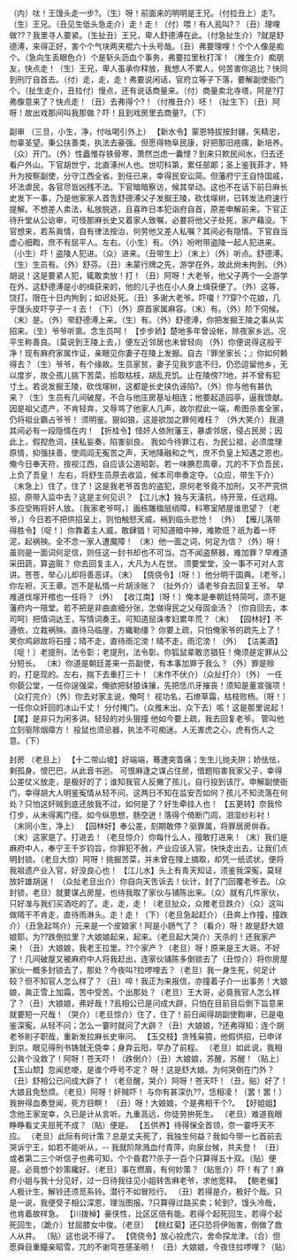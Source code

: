 <!-- { "loadSidebar": true } -->
（内）呔！王馒头走一步?。（生）呀！前面来的明明是王兄。（付拉丑上）走?。（生）王兄。（丑见生低头急走介）走！走！（付）喂！有人厾叫?？（丑）理哩做??？我里寻人要紧。（生扯丑）王兄，卑人舒德溥在此。（付急扯生介）?就是舒德溥，来得正好，害个个气块两夹棍六十头号哉。（丑）弗要理哩！个个人像是痴个。（急向生丢眼色介）个是斩头沥血个事务，弗要拉里秋打浑！（推生介）痴朋友，快点走！（生）王兄，卑人虽承你释放，我想人不累人，何苦害你追比？快同到刑厅自首去。（付）走，走，走！弗要说闲话，官府立等子下落，要解副使衙门个。（扯生走介，丑拉付）慢点，还有说话商量来。（付）商量卖北寺塔，阿是?打弗像意来了？快点走！（丑）去弗得个?！（付推丑介）呸！（扯生下）（丑）阿呀！故出戏那间叫我那做？吓！且到戏房里去商量?。（下）
 
副审
（三旦，小生，净，付吆喝引外上）
【新水令】蒙恩特拔按封疆，矢精忠，勿辜圣望。秉公扶善类，执法去豪强。但愿得物阜民康，好把那旧疮痍，新培养。
（众）开门。（外）性矗惟存铁骨寒，萧然岂虑一囊悭？到来只飮民间水，归去还看户外山。下官胡世宁，北直涿州人也。世叨科第，累任部郞；圣上鉴我菲才，特升为按察副使，分守江西全省。到任已来，幸得民安讼简。但藩府宁王自恃国戚，坏法虐民，各官尽皆凶残不法。下官暗暗察访，候其举动。这也不在话下前日麻长史发下一事，乃是他家家人首吿舒德溥父子发掘王陵，砍伐塜树，已转发法府速行提解。不想差人卖法，私放脱逃，且喜昨日本犯诣府自首，原差申解前来。下官正待升堂从公谂审，可怪那麻长史又着家人致嘱，必要将他父子处死，家产藉没。下官想来，若系眞情，自有律法按治，何劳他又差人私嘱？其间必有隐情。下官自当虚心细鞫，庶不有屈平人。左右。（小生）有。（外）吩咐带盗陵一起人犯进来。（小生）吓！盗陵人犯进。（众）进来。（丑带生上）（末上）（外）听点。舒德溥。（生）生员有。（外）舒芬。（丑）未蒙行牌之先，游学在外，故此尙未拘到。（外）胡说！这是要紧人犯，辄敢卖放！打！（丑）阿呀！大老爷，他父子两个一仝游学在外，这舒德溥是小的缉获来的，他的儿子也在小人身上缉获便了。（外）这等，饶打。限在十日内拘到；如迟处死。（丑）多谢大老爷。吓嗄！??穿?个花娘，几乎馒头皮吓亨子一丬去！（下）（外）原首家属麻容。（末）有。（外）阶下伺候。（末）是。（外）带舒德溥上来。（生）有。（外）舒德溥，你把发掘王陵之事从实招来。（生）爷爷听禀。念生员呵！
【步步娇】楚地多年曾设帐，除夜家乡远。况平生称善良。〔莫说到王陵上去，〕便左近邻居也未曾轻向
（外）你便说得这般干净！现有麻府家属作证，亲眼见你妻子在陵上发掘。自古『罪坐家长；』你如何赖得去？（生）爷爷，有个缘故。生员家贫，妻子见我岁底不归，仍恐逗留他乡，无以度岁，故仝孩儿挑下苦菜，拾取枯枝，胡乱充饥。止在陵傍??地，并不曾有犯寸土。若说发掘王陵，砍伐塜树，这都是长史挟仇诬陷?。（外）你与他有甚仇来？（生）生员有几间破屋，不合与他庄房基址相连；他要起造园亭，逼我馈献。因是祖父遗产，不肯轻弃，又辱骂了他家人几声，故尔揑此一端，希图杀害全家，仍将祖业霸占爷爷！
须明鉴。狠如狼，这是欲加之罪何难枉？
（外大笑介）我道其间必有一段隐情在内！
【折桂令】怪奸人依附藩王，暴虐邻居，侵占民房；因此上，假揑危词，挟私妄奏，陷害驯良。
我如今待罪江右，为民公祖，必须度理原情，抑强扶善，使闾阎无寃苦之声，天地降融和之气，庶不负皇上知遇之恩也。
俺今日奉天符，按视江西，自应该公道昭彰。若一味腆忍周章，兀的不下负吾民，上负了吾皇！
左右，将舒生员原去收监，候本司申奏定夺。（众应，带生下介）（末急上）住了，住了！这是我老爷首吿的盗犯，原何老爷竟不加刑，又不严究供招，原带入监中去？这是主何见识？
【江儿水】独与天潢抗，待开笼，任远翔。多应受贿将奸人放。〔我家老爷呵，〕画栋雕楹层绡障，料寒室陋屋谁思望？〔老爷，〕今日若不把供招呈上，则怕触怒天威，祸到临头悲怆！
（外）
【雁儿落带得胜令】〔哫！〕你靠着主人威，敢肆猖！可知道暗中神，难欺诳？祇为着一坏泥，起祸殃。全不念一家人遭魔障！
（末）他一面之词，何足为信？（外）呀！
虽则是一面词何足信，则任这一封书却也不可当。岂不闻盗祭器，难加罪？早难道采田蔬，算盗赃？
你去回复主人，大凡为人在世。
须要堂堂，没一事不可对人言讲。苍苍，举心儿却将善恶详。（末）
【侥侥令】〔呀！〕他分明干国典。〔老爷，〕你左袒，灭王章。岂不是私情一片胡涂账？
（扯外介）请老爷自去回复王爷。
早难道伐塜开棺也一任将？（外）
【收江南】〔呀！〕俺本是奉朝廷特简呵，须不是藩府内一陪堂。若不把是非曲直细分张，怎做得民之父母固金汤？〔你自回去，本司呵〕把情词达王，写情词奏王。可知道屈诛孝妇累年荒？（末）
【园林好】不遵依，立栽祸殃。直待马临崖，方纔勒缰？
你要上疏，只怕俺家爷的疏先上了！
笑你鸡卵故将石撞；晴不走，直待雨沱滂！晴不走，雨沱滂！（外）
【沽美酒】〔哫！〕老提刑，法令彰；老提刑，法令彰。你狐鼠辈敢恣猖狂！俺须是定罪从公分短长。
（末）你道是朝廷差来一员副使，有本事加罪于我么？（外）罪是赊的，打是现的。左右，揣下去重打三十！（末作不伏介）（众扯打介）（外）
一任你藐公堂，一任你逞强梁，俺欲把豺狼诛攘，先把恁爪牙摧丧！须知是董宣强项！
（众打完介）（外）你去对家主说，俺呵！
视功名，石燎草霜，枯枝败杨。〔呀！〕一任你众奸回的冰山千丈！
分付掩门。（众推末出，众下去）咳！这是那里说起！
【尾】是非只为闲多讲。轻轻的对头狠撞
他如今要上疏，我去回复老爷。
管叫他立刻驱除烟瘴方！
投鼠也须忌器，执法不可痴迷。人无害虎之心，虎有伤人之意。（下）
 
封房
（老旦上）
【十二带山坡】好端端，蓦遭突眚痛；生生儿抛夫阱；娇怯怯，剩孤身。恨巴巴，从此音书迥。
可恨麻逢之谋占住房，借题陷害我家父子，幸得公差仗义放走，是极好的了；谁知我官人反撇了孩儿，自行投到该厅。申解副使衙门，幸得胡大人明鉴寃情从轻不问。这两日不知在监安否如何？孩儿不知流落在何处？只怕这奸贼到底还放我不过，如何是了？好生牵挂人也！
【五更转】奈我伶仃步，从未得离门径。如今纵思想，肠空迸！落得个倚断门闾，泪湿纱衫衬！
（末同小生，净上）
【园林好】奉公差，刻期敢停？驱罪属，将罪居房倂呑。
（末）这家是了。打进去！（老旦惊介）你每什么人，擅敢打进来！（末）我们是麻府中人，奉宁王千岁钧旨，你罪犯不赦，产业应该入官。快快走出去，让我们点明封锁。（老旦大惊）阿呀！挑掘苦菜，并未曾在陵上摘取，却凭一纸谎状，便将我祖遗产业入官，好没良心也！
【江儿水】头上有青天知证，须鉴我深寃，莫轻放奸雄胡逞！
（众扯老旦出介）你自向天吿诉去！伙计，封了门回覆老爷去。（众封锁，老旦）就要谋占房屋，也待我取了家伙与铺陈出来。（众）就有几件家伙，只好准与我们买酒吃的了。走，走，走！（老旦扯众，众推老旦跌介）（众）这叫做晴干不肯走，直待雨淋头。走！走！（下）（老旦急起赶介）（丑奔上作撞，撞跌介）（丑急起骂介）元来是一个皮娘家！阿是小肠气了？（看介）呀！故是舒大娘娘耶，为??跌倒拉里？大娘娘起来，起来。（老旦起大哭介）天杀的！还我家产来！（丑）大娘娘，我老王拉里。??个家产？（老旦）呀！原来是王大哥。不好了！几间破屋又被麻府中人将我赶出，连家伙铺陈多倒锁去了（丑惊介）将你房屋家伙一概多封锁去了，那处？今夜叫?拉啰哩去？（老旦）我一身生死，何足计较？但不知官人怎么样了？（丑）啐！我正为来报信，亦撞着子介一出事务！大娘娘，眞正雪上加霜，苦中受苦。个出那处？（老旦）王大哥，必竟我官人怎么样了？（丑）大娘娘，弗好哉！?厾相公已是问成大辟，只怕在目前目后倒下旨意来就要短一尺哉！（哭介）（老旦惊介）住了，住了！前日闻得胡副使鞫审，已是电鉴深寃，从轻不问；怎么一霎时就问了大辟？（丑）大娘娘，?还弗得知：连个胡老爷削子职哉，重新发拉麻长史审问。
【玉交枝】贪残枭獍，他假供招，已申详到京。眼见得刑书铸就无侥幸；身弃云阳，早办了前程。
（老旦）如此说，我相公眞个没救了！阿呀！苍天吓！（跌倒介）（丑）大娘娘，苏醒，苏醒！（贴上）
【玉山颓】忽闻悲哽，是谁个呼号不定？
呀！这是舒大娘。为何哭倒在门外？（丑）舒相公已问成大辟了！（老旦醒，哭介）阿呀！苍天吓！（丑，贴）好了！大娘且免愁烦。（老旦）阿呀！奸贼吓！
与你有甚深仇??，恁相凌！〔罢！罢！〕我拚得血奏登闻，死方目瞑！
（丑）呀！大娘娘，个是弗相干个?。
【好姐姐】念他王家宠幸，久已是计从言听。九重高远，你徒劳拚死生。
（老旦）难道我眼睁睁看丈夫屈死不成？（贴）便是。
【五供养】待得保全首领，奈一霎呼天不应。
（老旦）此际有何计策？总是丈夫死了，我独生何益？我如今带一匕首前去哭诉宁王，如若不能听从，--
我就阶除溅血付青萍，向泉台候，共夫登！
（丑）或者第二三个听信子也弗可知，个个昏君??杀子一百个只算得五十双。（贴）便是。必竟想个妙策纔好。（老旦）事在燃眉，有何妙策？（贴思介）吓！有了！麻府小姐与我十分见好，过一日待我往见小姐转吿麻老爷，求他宽释。
【鲍老催】人极计生，解铃还须觅系铃。潜行不如冒险行。
（丑）若得是介，极好个哉。只是一说，我便受子相公深恩，理当图报。?只算得过路买卖；轮到?，馒头冷哉，也肯着故样急。
【川拨棹】豪侠性，比区区倍有能。若得个起死回生，若得个起死回生，（跪介）甘屈膝女中俊。（老旦）
【桃红菊】还只恐将伊贻害，倒做了救人从井。
（贴）这也说不得了。
【侥侥令】放心投虎穴，舍命探龙津。（合）但愿舜目重瞳亲昭雪，兀的不谢穹苍感圣明！
（丑）大娘娘，今夜住拉啰哩？（贴）
